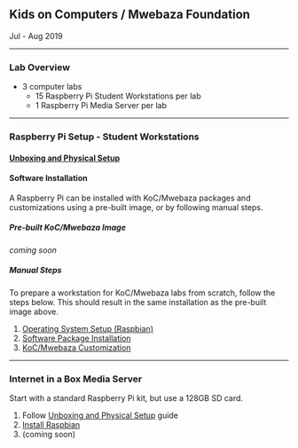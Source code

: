 ## Kids on Computers / Mwebaza Foundation
Jul - Aug 2019

----
### Lab Overview
* 3 computer labs
  * 15 Raspberry Pi Student Workstations per lab
  * 1 Raspberry Pi Media Server per lab

----
### Raspberry Pi Setup - Student Workstations

#### [Unboxing and Physical Setup](unboxing-and-physical-setup.md)

#### Software Installation
A Raspberry Pi can be installed with KoC/Mwebaza packages and customizations using a pre-built image, or by following manual steps.

##### Pre-built KoC/Mwebaza Image
_coming soon_

##### Manual Steps
To prepare a workstation for KoC/Mwebaza labs from scratch, follow the steps below. This should result in the same installation as the pre-built image above.
  1. [Operating System Setup (Raspbian)](operating-system-setup-raspbian.md)
  1. [Software Package Installation](software-package-installation.md)
  1. [KoC/Mwebaza Customization](koc-mwebaza-customization.md)


----
### Internet in a Box Media Server
Start with a standard Raspberry Pi kit, but use a 128GB SD card.
  1. Follow [Unboxing and Physical Setup]((unboxing-and-physical-setup.md)) guide
  1. [Install Raspbian](operating-system-setup-raspbian.md)
  1. (coming soon)

